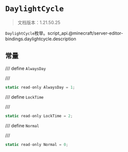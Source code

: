 # `DaylightCycle`

> 文档版本：1.21.50.25

`DaylightCycle`枚举。script_api.@minecraft/server-editor-bindings.daylightcycle.description

## 常量

/// define
`AlwaysDay`


///

```js
static read-only AlwaysDay = 1;
```


/// define
`LockTime`


///

```js
static read-only LockTime = 2;
```


/// define
`Normal`


///

```js
static read-only Normal = 0;
```

